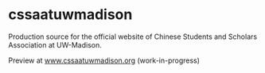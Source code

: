 # cssaatuwmadison
Production source for the official website of Chinese Students and Scholars Association at UW-Madison.

Preview at www.cssaatuwmadison.org (work-in-progress)
